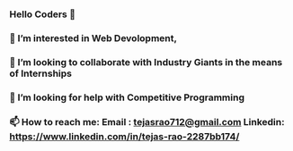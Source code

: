 ### Hello Coders 👋
### 🌱 I’m interested in Web Devolopment, 
### 👯 I’m looking to collaborate with Industry Giants in the means of Internships
### 🤔 I’m looking for help with Competitive Programming
### 📫 How to reach me: Email : tejasrao712@gmail.com Linkedin: https://www.linkedin.com/in/tejas-rao-2287bb174/ 
